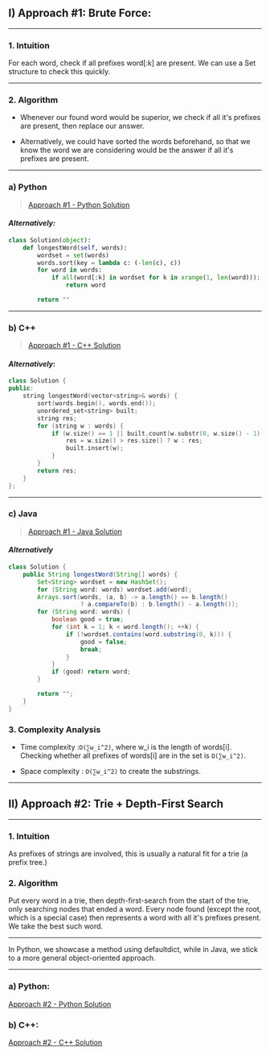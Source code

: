 ## I) Approach #1: Brute Force:
---

### 1. Intuition
For each word, check if all prefixes word[:k] are present. We can use a Set structure to check this quickly.

---

### 2. Algorithm

- Whenever our found word would be superior, we check if all it's prefixes are present, then replace our answer.

- Alternatively, we could have sorted the words beforehand, so that we know the word we are considering would be the answer if all it's prefixes are present.

---
### a) Python

> [Approach #1 - Python Solution](720_longest_word_in_dict_01.py)

#### *Alternatively:*

```python
class Solution(object):
    def longestWord(self, words):
        wordset = set(words)
        words.sort(key = lambda c: (-len(c), c))
        for word in words:
            if all(word[:k] in wordset for k in xrange(1, len(word))):
                return word

        return ""
```
---

### b) C++

> [Approach #1 - C++ Solution](720_longest_word_in_dict_01.cpp)

#### *Alternatively*:
```cpp
class Solution {
public:
    string longestWord(vector<string>& words) {
        sort(words.begin(), words.end());
        unordered_set<string> built;
        string res;
        for (string w : words) {
            if (w.size() == 1 || built.count(w.substr(0, w.size() - 1))) {
                res = w.size() > res.size() ? w : res;
                built.insert(w);
            }
        }
        return res;
    }
};
```

---

### c) Java

> [Approach #1 - Java Solution](720_longest_word_in_dict.java)

#### *Alternatively*
```java
class Solution {
    public String longestWord(String[] words) {
        Set<String> wordset = new HashSet();
        for (String word: words) wordset.add(word);
        Arrays.sort(words, (a, b) -> a.length() == b.length()
                    ? a.compareTo(b) : b.length() - a.length());
        for (String word: words) {
            boolean good = true;
            for (int k = 1; k < word.length(); ++k) {
                if (!wordset.contains(word.substring(0, k))) {
                    good = false;
                    break;
                }
            }
            if (good) return word;
        }

        return "";
    }
}
```

### 3. Complexity Analysis

- Time complexity :`O(∑w_i^2)`, where w_i is the length of words[i]. Checking whether all prefixes of words[i] are in the set is `O(∑w_i^2)`.

- Space complexity : `O(∑w_i^2)` to create the substrings.

----------------------------------------------------------------

## II) Approach #2: Trie + Depth-First Search
---

### 1. Intuition

As prefixes of strings are involved, this is usually a natural fit for a trie (a prefix tree.)

### 2. Algorithm

Put every word in a trie, then depth-first-search from the start of the trie, only searching nodes that ended a word. Every node found (except the root, which is a special case) then represents a word with all it's prefixes present. We take the best such word.

---

In Python, we showcase a method using defaultdict, while in Java, we stick to a more general object-oriented approach.

---
### a) Python:

[Approach #2 - Python Solution](720_longest_word_in_dict_02.py)

### b) C++:
[Approach #2 - C++ Solution](720_longest_word_in_dict_02.cpp)